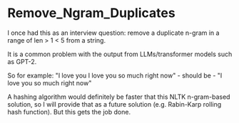 # Remove_Ngram_Duplicates

I once had this as an interview question: remove a duplicate n-gram in a range of len > 1 < 5 from a string.

It is a common problem with the output from LLMs/transformer models such as GPT-2.

So for example: "I love you I love you so much right now" - should be - "I love you so much right now"

A hashing algorithm would definitely be faster that this NLTK n-gram-based solution, so I will provide that as a future solution (e.g. Rabin-Karp rolling hash function). But this gets the job done.
